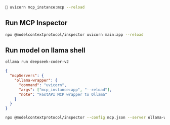 ```bash
 uvicorn mcp_instance:mcp --reload  
```


## Run MCP Inspector
```bash
npx @modelcontextprotocol/inspector uvicorn main:app --reload

```

## Run model on llama shell
```bash
ollama run deepseek-coder-v2
```

```json
{
  "mcpServers": {
    "ollama-wrapper": {
      "command": "uvicorn",
      "args": ["mcp_instance:app", "--reload"],
      "note": "FastAPI MCP wrapper to Ollama"
    }
  }
}


```

```bash
npx @modelcontextprotocol/inspector --config mcp.json --server ollama-wrapper
```